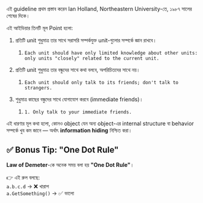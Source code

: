 এই guideline প্রথম প্রস্তাব করেন Ian Holland, Northeastern University-তে, ১৯৮৭ সালের শেষের দিকে।

এই আইডিয়ার তিনটি মূল Point হলো:

1. প্রতিটি unit শুধুমাত্র তার সাথে সরাসরি সম্পর্কযুক্ত unit-গুলোর সম্পর্কে জ্ঞান রাখবে।
	1. `Each unit should have only limited knowledge about other units: only units "closely" related to the current unit.`
    
2. প্রতিটি unit শুধুমাত্র তার বন্ধুদের সাথে কথা বলবে, অপরিচিতদের সাথে নয়।
	1. `Each unit should only talk to its friends; don't talk to strangers.`
    
3. শুধুমাত্র কাছের বন্ধুদের সাথে যোগাযোগ করবে (immediate friends)।
	1. `1. Only talk to your immediate friends.`
    

এই ধারণার মূল কথা হলো, কোনও object যেন অন্য object-এর internal structure বা behavior সম্পর্কে খুব কম জানে — অর্থাৎ **information hiding** নিশ্চিত করা।



## ✅ Bonus Tip: "One Dot Rule"

**Law of Demeter**-কে অনেক সময় বলা হয় **"One Dot Rule"**।

👉 এই রুল বলছে:  
`a.b.c.d` → ❌ খারাপ  
`a.GetSomething()` → ✅ ভালো